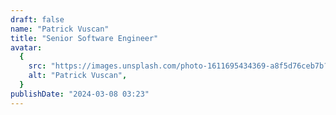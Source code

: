 ```yaml
---
draft: false
name: "Patrick Vuscan"
title: "Senior Software Engineer"
avatar:
  {
    src: "https://images.unsplash.com/photo-1611695434369-a8f5d76ceb7b?&fit=crop&w=280",
    alt: "Patrick Vuscan",
  }
publishDate: "2024-03-08 03:23"
---
```

